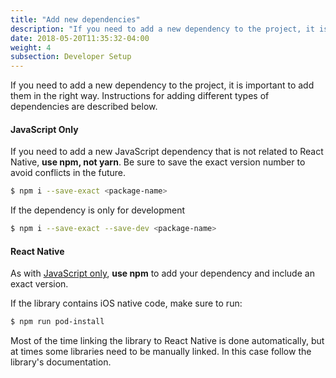 ```yaml
---
title: "Add new dependencies"
description: "If you need to add a new dependency to the project, it is important to add them in the right way. Find out how."
date: 2018-05-20T11:35:32-04:00
weight: 4
subsection: Developer Setup
---
```


If you need to add a new dependency to the project, it is important to add them in the right way. Instructions for adding different types of dependencies are described below.

#### JavaScript Only

If you need to add a new JavaScript dependency that is not related to React Native, **use npm, not yarn**. Be sure to save the exact version number to avoid conflicts in the future.

```sh
$ npm i --save-exact <package-name>
```

If the dependency is only for development
```sh
$ npm i --save-exact --save-dev <package-name>
```

#### React Native

As with [JavaScript only](#javascript-only), **use npm** to add your dependency and include an exact version.

If the library contains iOS native code, make sure to run:

```sh
$ npm run pod-install
```

Most of the time linking the library to React Native is done automatically, but at times some libraries need to be manually linked. In this case follow the library's documentation.

